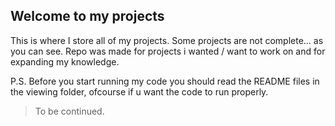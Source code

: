 ## Welcome to my projects 

This is where I store all of my projects. Some projects are not complete... as you can see. 
Repo was made for projects i wanted / want to work on and for expanding my knowledge.

P.S. Before you start running my code you should read the README files in the viewing folder, ofcourse if u want the code to run properly.
> To be continued.
